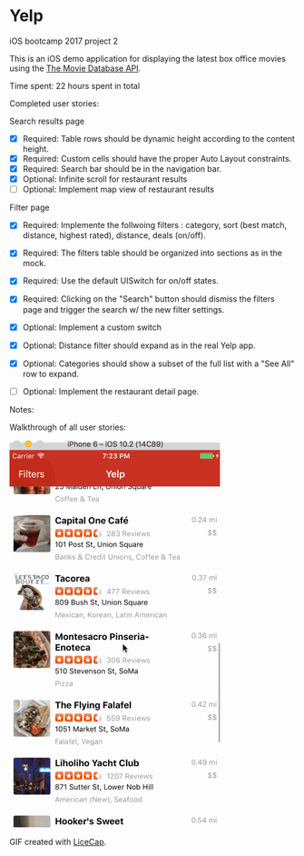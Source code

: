 # Yelp
iOS bootcamp 2017 project 2 

This is an iOS demo application for displaying the latest box office movies using the [The Movie Database API](https://www.themoviedb.org/documentation/api).

Time spent: 22 hours spent in total

Completed user stories:

Search results page
 * [x] Required: Table rows should be dynamic height according to the content height.
 * [x] Required: Custom cells should have the proper Auto Layout constraints.
 * [x] Required: Search bar should be in the navigation bar.
 * [x] Optional: Infinite scroll for restaurant results
 * [ ] Optional: Implement map view of restaurant results
 
Filter page
 * [x] Required: Implemente the follwoing filters : category, sort (best match, distance, highest rated), distance, deals (on/off).
 * [x] Required: The filters table should be organized into sections as in the mock.
 * [x] Required: Use the default UISwitch for on/off states. 
 * [x] Required: Clicking on the "Search" button should dismiss the filters page and trigger the search w/ the new filter settings.
 * [x] Optional: Implement a custom switch
 * [x] Optional: Distance filter should expand as in the real Yelp app.
 * [x] Optional: Categories should show a subset of the full list with a "See All" row to expand.
 * [ ] Optional: Implement the restaurant detail page.

 
Notes:

Walkthrough of all user stories:

![Video Walkthrough](Yelp.gif)

GIF created with [LiceCap](http://www.cockos.com/licecap/).
